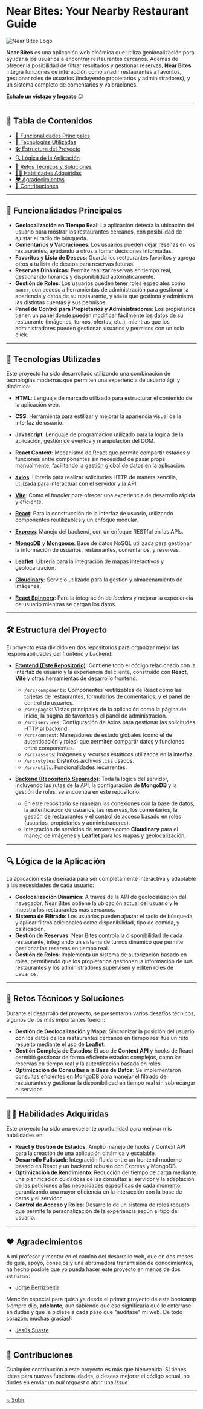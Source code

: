<a name='inicio'></a>

# Near Bites: Your Nearby Restaurant Guide

![Near Bites Logo](./src/assets/images/cabecera-readme.png)

**Near Bites** es una aplicación web dinámica que utiliza geolocalización para ayudar a los usuarios a encontrar restaurantes cercanos. Además de ofrecer la posibilidad de filtrar resultados y gestionar reservas, **Near Bites** integra funciones de interacción como añadir restaurantes a favoritos, gestionar roles de usuarios (incluyendo propietarios y administradores), y un sistema completo de comentarios y valoraciones.

[**Échale un vistazo y logeate** 😜](https://nearbites.netlify.app/)

---

## 📝 Tabla de Contenidos

- [📍 Funcionalidades Principales](#funcionalidades-principales)
- [🚀 Tecnologías Utilizadas](#tecnologías-utilizadas)
- [🛠️ Estructura del Proyecto](#estructura-del-proyecto)
- [🔍 Lógica de la Aplicación](#lógica-de-la-aplicación)
- [🎯 Retos Técnicos y Soluciones](#retos-técnicos-y-soluciones)
- [👨‍💻 Habilidades Adquiridas](#habilidades-adquiridas)
- [❤️ Agradecimientos](#agradecimientos)
- [🤝 Contribuciones](#contribuciones)

---
<a name='funcionalidades-principales'></a>
## 📍 Funcionalidades Principales

- **Geolocalización en Tiempo Real**: La aplicación detecta la ubicación del usuario para mostrar los restaurantes cercanos, con posibilidad de ajustar el radio de búsqueda.
- **Comentarios y Valoraciones**: Los usuarios pueden dejar reseñas en los restaurantes, ayudando a otros a tomar decisiones informadas.
- **Favoritos y Lista de Deseos**: Guarda los restaurantes favoritos y agrega otros a tu lista de deseos para reservas futuras.
- **Reservas Dinámicas**: Permite realizar reservas en tiempo real, gestionando horarios y disponibilidad automáticamente.
- **Gestión de Roles**: Los usuarios pueden tener roles especiales como `owner`, con acceso a herramientas de administración para gestionar la apariencia y datos de su restaurante, y `admin` que gestiona y administra las distintas cuentas y sus permisos.
- **Panel de Control para Propietarios y Administradores**: Los propietarios tienen un panel donde pueden modificar fácilmente los datos de su restaurante (imágenes, turnos, ofertas, etc.), mientras que los administradores pueden gestionan usuarios y permisos con un solo click.

---

<a name='tecnologías-utilizadas'></a>
## 🚀 Tecnologías Utilizadas

Este proyecto ha sido desarrollado utilizando una combinación de tecnologías modernas que permiten una experiencia de usuario ágil y dinámica:


- **HTML**: Lenguaje de marcado utilizado para estructurar el contenido de la aplicación web.
- **CSS**: Herramienta para estilizar y mejorar la apariencia visual de la interfaz de usuario.
- **Javascript**: Lenguaje de programación utilizado para la lógica de la aplicación, gestión de eventos y manipulación del DOM.
- **React Context**: Mecanismo de React que permite compartir estados y funciones entre componentes sin necesidad de pasar props manualmente, facilitando la gestión global de datos en la aplicación.
- **[axios](https://axios-http.com/)**: Librería para realizar solicitudes HTTP de manera sencilla, utilizada para interactuar con el servidor y la API.

- **[Vite](https://vitejs.dev/)**: Como el *bundler* para ofrecer una experiencia de desarrollo rápida y eficiente.
- **[React](https://reactjs.org/)**: Para la construcción de la interfaz de usuario, utilizando componentes reutilizables y un enfoque modular.
- **[Express](https://expressjs.com/)**: Manejo del backend, con un enfoque RESTful en las APIs.
- **[MongoDB](https://www.mongodb.com/)** y **[Mongoose](https://mongoosejs.com/)**: Base de datos NoSQL utilizada para gestionar la información de usuarios, restaurantes, comentarios, y reservas.
- **[Leaflet](https://leafletjs.com/)**: Librería para la integración de mapas interactivos y geolocalización.
- **[Cloudinary](https://cloudinary.com/)**: Servicio utilizado para la gestión y almacenamiento de imágenes.
- **[React Spinners](https://www.davidhu.io/react-spinners/)**: Para la integración de *loaders* y mejorar la experiencia de usuario mientras se cargan los datos.

---

<a name='estructura-del-proyecto'></a>
## 🛠️ Estructura del Proyecto

El proyecto está dividido en dos repositorios para organizar mejor las responsabilidades del frontend y backend:

- **[Frontend (Este Repositorio)](https://github.com/as-Solo/Near-Bites)**: Contiene todo el código relacionado con la interfaz de usuario y la experiencia del cliente, construido con **React**, **Vite** y otras herramientas de desarrollo frontend.
    - `/src/components`: Componentes reutilizables de React como las tarjetas de restaurantes, formularios de comentarios, y el panel de control de usuarios.
    - `/src/pages`: Vistas principales de la aplicación como la página de inicio, la página de favoritos y el panel de administración.
    - `/src/services`: Configuración de Axios para gestionar las solicitudes HTTP al backend.
    - `/src/context`: Manejadores de estado globales (como el de autenticación y roles) que permiten compartir datos y funciones entre componentes.
    - `/src/assets`: Imágenes y recursos estáticos utilizados en la interfaz.
    - `/src/styles`: Distintos archivos .css usados.
    - `/src/utils`: Funcionalidades recurrentes.
  
- **[Backend (Repositorio Separado)](https://github.com/as-Solo/Near-Bites-server)**: Toda la lógica del servidor, incluyendo las rutas de la API, la configuración de **MongoDB** y la gestión de roles, se encuentra en este repositorio.
    - En este repositorio se manejan las conexiones con la base de datos, la autenticación de usuarios, las reservas, los comentarios, la gestión de restaurantes y el control de acceso basado en roles (usuarios, propietarios y administradores).
    - Integración de servicios de terceros como **Cloudinary** para el manejo de imágenes y **Leaflet** para los mapas y geolocalización.

---

<a name='lógica-de-la-aplicación'></a>
## 🔍 Lógica de la Aplicación

La aplicación está diseñada para ser completamente interactiva y adaptable a las necesidades de cada usuario:

- **Geolocalización Dinámica**: A través de la API de geolocalización del navegador, Near Bites obtiene la ubicación actual del usuario y le muestra los restaurantes más cercanos.
- **Sistema de Filtrado**: Los usuarios pueden ajustar el radio de búsqueda y aplicar filtros adicionales como disponibilidad, tipo de comida, y calificación.
- **Gestión de Reservas**: Near Bites controla la disponibilidad de cada restaurante, integrando un sistema de turnos dinámico que permite gestionar las reservas en tiempo real.
- **Gestión de Roles**: Implementa un sistema de autorización basado en roles, permitiendo que los propietarios gestionen la información de sus restaurantes y los administradores supervisen y editen roles de usuarios.

---

<a name='retos-técnicos-y-soluciones'></a>
## 🎯 Retos Técnicos y Soluciones

Durante el desarrollo del proyecto, se presentaron varios desafíos técnicos, algunos de los más importantes fueron:

- **Gestión de Geolocalización y Mapa**: Sincronizar la posición del usuario con los datos de los restaurantes cercanos en tiempo real fue un reto resuelto mediante el uso de **[Leaflet](https://leafletjs.com/)**.
- **Gestión Compleja de Estados**: El uso de **Context API** y hooks de React permitió gestionar de forma eficiente estados complejos, como las reservas en tiempo real y la autenticación basada en roles.
- **Optimización de Consultas a la Base de Datos**: Se implementaron consultas eficientes en MongoDB para manejar el filtrado de restaurantes y gestionar la disponibilidad en tiempo real sin sobrecargar el servidor.

---

<a name='habilidades-adquiridas'></a>
## 👨‍💻 Habilidades Adquiridas

Este proyecto ha sido una excelente oportunidad para mejorar mis habilidades en:

- **React y Gestión de Estados**: Amplio manejo de hooks y Context API para la creación de una aplicación dinámica y escalable.
- **Desarrollo Fullstack**: Integración fluida entre un frontend moderno basado en React y un backend robusto con Express y MongoDB.
- **Optimización de Rendimiento**: Reducción del tiempo de carga mediante una planificación cuidadosa de las consultas al servidor y la adaptación de las peticiones a las necesidades específicas de cada momento, garantizando una mayor eficiencia en la interacción con la base de datos y el servidor.
- **Control de Acceso y Roles**: Desarrollo de un sistema de roles robusto que permite la personalización de la experiencia según el tipo de usuario.

---

<a name='agradecimientos'></a>
## ❤️ Agradecimientos

A mi profesor y mentor en el camino del desarrollo web, que en dos meses de guía, apoyo, consejos y una abrumadora transmisión de conocimientos, ha hecho posible que yo pueda hacer este proyecto en menos de dos semanas:
* [Jorge Berrizbeitia](https://github.com/jorgeberrizbeitia)

Mención especial para quien ya desde el primer proyecto de este bootcamp siempre dijo, **adelante**, aun sabiendo que eso significaría que le enterrase en dudas y que le pidiese a cada paso que "auditase" mi web. De todo corazón: muchas gracias!:
* [Jesús Suaste](https://github.com/suastech)

---

<a name='contribuciones'></a>
## 🤝 Contribuciones

Cualquier contribución a este proyecto es más que bienvenida. Si tienes ideas para nuevas funcionalidades, o deseas mejorar el código actual, no dudes en enviar un *pull request* o abrir una *issue*.

---

[🔝 Subir](#inicio)